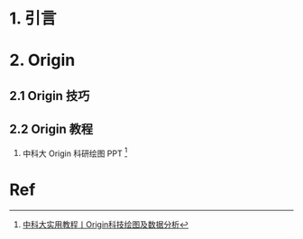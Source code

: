 # 1. 引言 

# 2. Origin 
## 2.1 Origin 技巧

## 2.2 Origin 教程 
1. 中科大 Origin 科研绘图 PPT [^1]

# Ref  
[^1]: [中科大实用教程丨Origin科技绘图及数据分析](https://mp.weixin.qq.com/s/uQy3E9uOBMaciuznYKIgwQ)
